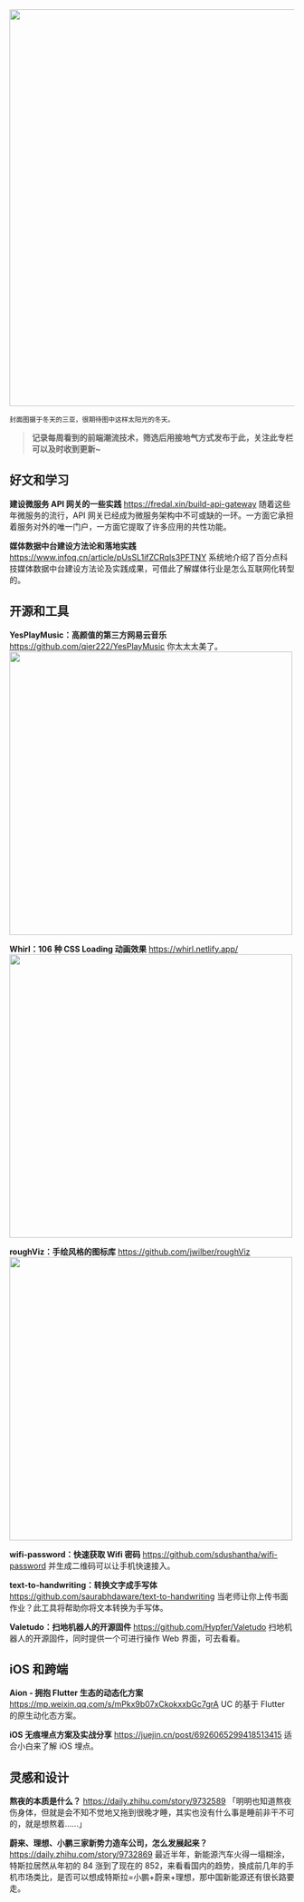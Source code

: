<img src=https://qpluspicture.oss-cn-beijing.aliyuncs.com/H2lAp3.JPG width=700/>

<small>封面图摄于冬天的三亚，很期待图中这样太阳光的冬天。</small>

> **记录每周看到的前端潮流技术，筛选后用接地气方式发布于此，关注此专栏可以及时收到更新~**

## 好文和学习

**建设微服务 API 网关的一些实践**
<https://fredal.xin/build-api-gateway>
随着这些年微服务的流行，API 网关已经成为微服务架构中不可或缺的一环。一方面它承担着服务对外的唯一门户，一方面它提取了许多应用的共性功能。

**媒体数据中台建设方法论和落地实践**
<https://www.infoq.cn/article/pUsSL1ifZCRqls3PFTNY>
系统地介绍了百分点科技媒体数据中台建设方法论及实践成果，可借此了解媒体行业是怎么互联网化转型的。

## 开源和工具

**YesPlayMusic：高颜值的第三方网易云音乐**
<https://github.com/qier222/YesPlayMusic>
你太太太美了。
<img src=https://qpluspicture.oss-cn-beijing.aliyuncs.com/uOWhJ8.png width=500/>

**Whirl：106 种 CSS Loading 动画效果**
<https://whirl.netlify.app/>
<img src=https://qpluspicture.oss-cn-beijing.aliyuncs.com/8SViMh.gif width=500/>

**roughViz：手绘风格的图标库**
<https://github.com/jwilber/roughViz>
<img src=https://qpluspicture.oss-cn-beijing.aliyuncs.com/2m6RIb.gif width=500/>

**wifi-password：快速获取 Wifi 密码**
<https://github.com/sdushantha/wifi-password>
并生成二维码可以让手机快速接入。

**text-to-handwriting：转换文字成手写体**
<https://github.com/saurabhdaware/text-to-handwriting>
当老师让你上传书面作业？此工具将帮助你将文本转换为手写体。

**Valetudo：扫地机器人的开源固件**
<https://github.com/Hypfer/Valetudo>
扫地机器人的开源固件，同时提供一个可进行操作 Web 界面，可去看看。

## iOS 和跨端

**Aion - 拥抱 Flutter 生态的动态化方案**
<https://mp.weixin.qq.com/s/mPkx9b07xCkokxxbGc7grA>
UC 的基于 Flutter 的原生动化态方案。

**iOS 无痕埋点方案及实战分享**
<https://juejin.cn/post/6926065299418513415>
适合小白来了解 iOS 埋点。

## 灵感和设计

**熬夜的本质是什么？**
<https://daily.zhihu.com/story/9732589>
「明明也知道熬夜伤身体，但就是会不知不觉地又拖到很晚才睡，其实也没有什么事是睡前非干不可的，就是想熬着……」

**蔚来、理想、小鹏三家新势力造车公司，怎么发展起来？**
<https://daily.zhihu.com/story/9732869>
最近半年，新能源汽车火得一塌糊涂，特斯拉居然从年初的 84 涨到了现在的 852，来看看国内的趋势，换成前几年的手机市场类比，是否可以想成特斯拉=小鹏+蔚来+理想，那中国新能源还有很长路要走。